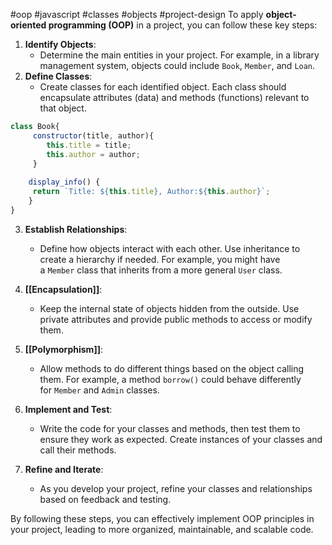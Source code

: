 #oop #javascript #classes #objects #project-design
To apply **object-oriented programming (OOP)** in a project, you can follow these key steps:

1. **Identify Objects**:
    - Determine the main entities in your project. For example, in a library management system, objects could include `Book`, `Member`, and `Loan`.
2. **Define Classes**:
    - Create classes for each identified object. Each class should encapsulate attributes (data) and methods (functions) relevant to that object.

```js
class Book{
	 constructor(title, author){
		this.title = title;
	    this.author = author;
	 }
	   
	display_info() {
	 return `Title: ${this.title}, Author:${this.author}`;
	}      
}   
```
    
3. **Establish Relationships**:
    - Define how objects interact with each other. Use inheritance to create a hierarchy if needed. For example, you might have a `Member` class that inherits from a more general `User` class.
4. **[[Encapsulation]]**:
    - Keep the internal state of objects hidden from the outside. Use private attributes and provide public methods to access or modify them.
5. **[[Polymorphism]]**:
    
    - Allow methods to do different things based on the object calling them. For example, a method `borrow()` could behave differently for `Member` and `Admin` classes.
6. **Implement and Test**:
    
    - Write the code for your classes and methods, then test them to ensure they work as expected. Create instances of your classes and call their methods.
7. **Refine and Iterate**:
    - As you develop your project, refine your classes and relationships based on feedback and testing.

By following these steps, you can effectively implement OOP principles in your project, leading to more organized, maintainable, and scalable code.